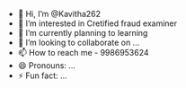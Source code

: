 - 👋 Hi, I’m @Kavitha262
- 👀 I’m interested in Cretified fraud examiner
- 🌱 I’m currently planning to learning
- 💞️ I’m looking to collaborate on ...
- 📫 How to reach me - 9986953624
- 😄 Pronouns: ...
- ⚡ Fun fact: ...

<!---
Kavitha262/Kavitha262 is a ✨ special ✨ repository because its `README.md` (this file) appears on your GitHub profile.
You can click the Preview link to take a look at your changes.
--->
